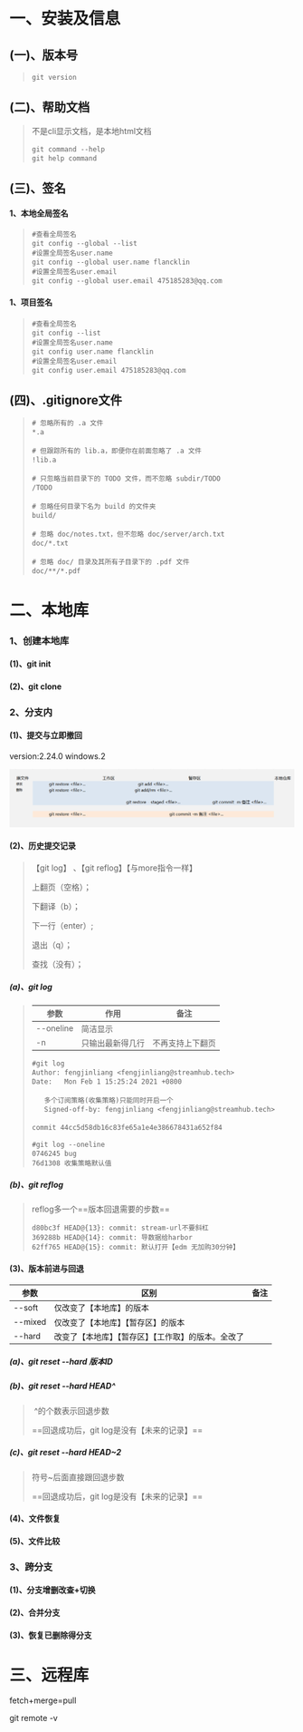 # 一、安装及信息

## (一)、版本号

> ```shell
> git version
> ```

## (二)、帮助文档

> 不是cli显示文档，是本地html文档
>
> ```shell
> git command --help
> git help command
> ```

## (三)、签名

#### 1、本地全局签名

> ```shell
> #查看全局签名
> git config --global --list
> #设置全局签名user.name
> git config --global user.name flancklin
> #设置全局签名user.email
> git config --global user.email 475185283@qq.com
> ```

#### 1、项目签名

> ```shell
> #查看全局签名
> git config --list
> #设置全局签名user.name
> git config user.name flancklin
> #设置全局签名user.email
> git config user.email 475185283@qq.com
> ```

## (四)、.gitignore文件

 

> ```
> # 忽略所有的 .a 文件
> *.a
> 
> # 但跟踪所有的 lib.a，即便你在前面忽略了 .a 文件
> !lib.a
> 
> # 只忽略当前目录下的 TODO 文件，而不忽略 subdir/TODO
> /TODO
> 
> # 忽略任何目录下名为 build 的文件夹
> build/
> 
> # 忽略 doc/notes.txt，但不忽略 doc/server/arch.txt
> doc/*.txt
> 
> # 忽略 doc/ 目录及其所有子目录下的 .pdf 文件
> doc/**/*.pdf
> ```

 

# 二、本地库

### 1、创建本地库

#### (1)、git init

#### (2)、git clone

### 2、分支内

#### (1)、提交与立即撤回

version:2.24.0 windows.2

![image-20210202155218449](static/git/image-20210202155218449.png)

#### (2)、历史提交记录

> 【git log】 、【git reflog】【与more指令一样】
>
> 上翻页（空格）；
>
> 下翻译（b）；
>
> 下一行（enter）;
>
> 退出（q）；
>
> 查找（没有）；

##### (a)、git log

>| 参数        | 作用             | 备注             |
>| ----------- | ---------------- | ---------------- |
>| --oneline   | 简洁显示         |                  |
>| -n <number> | 只输出最新得几行 | 不再支持上下翻页 |
>
>```shell
>#git log
>Author: fengjinliang <fengjinliang@streamhub.tech>
>Date:   Mon Feb 1 15:25:24 2021 +0800
>
>    多个订阅策略(收集策略)只能同时开启一个
>    Signed-off-by: fengjinliang <fengjinliang@streamhub.tech>
>
>commit 44cc5d58db16c83fe65a1e4e386678431a652f84
>```
>
>```shell
>#git log --oneline
>0746245 bug
>76d1308 收集策略默认值
>```

##### (b)、git reflog

>reflog多一个==版本回退需要的步数==
>
>```shell
>d80bc3f HEAD@{13}: commit: stream-url不要斜杠
>369288b HEAD@{14}: commit: 导数据给harbor
>62ff765 HEAD@{15}: commit: 默认打开【edm 无加购30分钟】
>
>```

#### (3)、版本前进与回退

| 参数    | 区别                                               | 备注 |
| ------- | -------------------------------------------------- | ---- |
| --soft  | 仅改变了【本地库】的版本                           |      |
| --mixed | 仅改变了【本地库】【暂存区】的版本                 |      |
| --hard  | 改变了【本地库】【暂存区】【工作取】的版本。全改了 |      |

##### (a)、git reset --hard 版本ID

##### (b)、git reset --hard HEAD^

> ​	^的个数表示回退步数
>
> ==回退成功后，git log是没有【未来的记录】==

##### (c)、git reset --hard HEAD~2

>符号~后面直接跟回退步数
>
>==回退成功后，git log是没有【未来的记录】==

#### (4)、文件恢复

#### (5)、文件比较

### 3、跨分支

#### (1)、分支增删改查+切换

#### (2)、合并分支

#### (3)、恢复已删除得分支

# 三、远程库

fetch+merge=pull

git remote -v